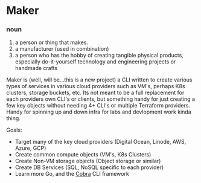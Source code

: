# Maker

### noun 

1. a person or thing that makes.
2. a manufacturer (used in combination)
3. a person who has the hobby of creating tangible physical products, especially do-it-yourself technology and engineering projects or handmade crafts

Maker is (well, will be...this is a new project) a CLI written to create various types of services in various cloud providers such as VM's, perhaps K8s clusters, storage buckets, etc. Its not meant to be a full replacement for each providers own CLI's or clients, but something handy for just creating a few key objects without needing 4+ CLI's or multiple Terraform providers. Handy for spinning up and down infra for labs and devlopment work kinda thing. 

Goals:
* Target many of the key cloud providers (Digital Ocean, Linode, AWS, Azure, GCP)
* Create common compute objects (VM's, K8s Clusters)
* Create Non-VM storage objects (Object storage or similar)
* Create DB Services (SQL, NoSQL specific to each provider)
* Learn more Go, and the [Cobra](https://cobra.dev/) CLI framework
